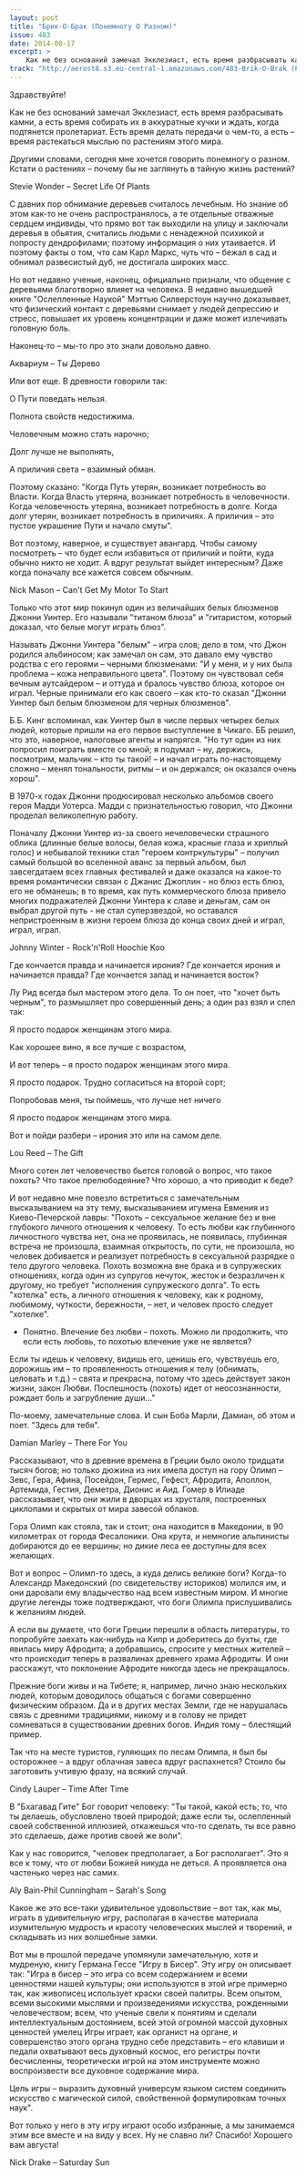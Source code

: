```yaml
---
layout: post
title: "Брик-О-Брак (Понемногу О Разном)"
issue: 483
date: 2014-08-17
excerpt: >
    Как не без оснований замечал Экклезиаст, есть время разбрасывать камни, а есть время собирать их в аккуратные кучки и ждать, когда подтянется пролетариат. Есть время делать передачи о чем-то, а есть – время растекаться мыслью по растениям этого мира.
track: "http://aerost8.s3.eu-central-1.amazonaws.com/483-Brik-O-Brak (Ponemnogu o Raznom).mp3"
---
```


Здравствуйте!

Как не без оснований замечал Экклезиаст, есть время разбрасывать камни, а есть время собирать их в аккуратные кучки и ждать, когда подтянется пролетариат. Есть время делать передачи о чем-то, а есть – время растекаться мыслью по растениям этого мира.

Другими словами, сегодня мне хочется говорить понемногу о разном. Кстати о растениях – почему бы не заглянуть в тайную жизнь растений?

Stevie Wonder – Secret Life Of Plants

С давних пор обнимание деревьев считалось лечебным. Но знание об этом как-то не очень распространялось, а те отдельные отважные сердцем индивиды, что прямо вот так выходили на улицу и заключали деревья в обьятия, считались людьми с ненадежной психикой и попросту дендрофилами; поэтому информация о них утаивается. И поэтому факты о том, что сам Карл Маркс, чуть что – бежал в сад и обнимал развесистый дуб, не достигала широких масс.

Но вот недавно ученые, наконец, официально признали, что общение с деревьями благотворно влияет на человека. В недавно вышедшей книге "Ослепленные Наукой" Мэттью Силверстоун научно доказывает, что физический контакт с деревьями снимает у людей депрессию и стресс, повышает их уровень концентрации и даже может излечивать головную боль.

Наконец-то – мы-то про это знали довольно давно.

Аквариум – Ты Дерево

Или вот еще. В древности говорили так:

О Пути поведать нельзя.

Полнота свойств недостижима.

Человечным можно стать нарочно;

Долг лучше не выполнять,

А приличия света – взаимный обман.

Поэтому сказано: "Когда Путь утерян, возникает потребность во Власти. Когда Власть утеряна, возникает потребность в человечности. Когда человечность утеряна, возникает потребность в долге. Когда долг утерян, возникает потребность в приличиях. А приличия – это пустое украшение Пути и начало смуты".

Вот поэтому, наверное, и существует авангард. Чтобы самому посмотреть – что будет если избавиться от приличий и пойти, куда обычно никто не ходит. А вдруг результат выйдет интересным? Даже когда поначалу все кажется совсем обычным.

Nick Mason – Can't Get My Motor To Start

Только что этот мир покинул один из величайших белых блюзменов Джонни Уинтер. Его называли "титаном блюза" и "гитаристом, который доказал, что белые могут играть блюз".

Называть Джонни Уинтера "белым" – игра слов; дело в том, что Джон родился альбиносом; как замечал он сам, это давало ему чувство родства с его героями – черными блюзменами: "И у меня, и у них была проблема – кожа неправильного цвета". Поэтому он чувствовал себя вечным аутсайдером – и оттуда и бралось чувство блюза, которое он играл. Черные принимали его как своего – как кто-то сказал "Джонни Уинтер был белым блюзменом для черных блюзменов".

Б.Б. Кинг вспоминал, как Уинтер был в числе первых четырех белых людей, которые пришли на его первое выступление в Чикаго. ББ решил, что это, наверное, налоговые агенты и напрягся. "Но тут один из них попросил поиграть вместе со мной; я подумал – ну, держись, посмотрим, мальчик – кто ты такой! – и начал играть по-настоящему сложно – менял тональности, ритмы – и он держался; он оказался очень хорош".

В 1970-х годах Джонни продюсировал несколько альбомов своего героя Мадди Уотерса. Мадди с признательностью говорил, что Джонни проделал великолепную работу.

Поначалу Джонни Уинтер из-за своего нечеловечески страшного облика (длинные белые волосы, белая кожа, красные глаза и хриплый голос) и небывалой техники стал "героем контркультуры" – получил самый большой во вселенной аванс за первый альбом, был завсегдатаем всех главных фестивалей и даже оказался на какое-то время романтически связан с Джанис Джоплин - но блюз есть блюз, его не обманешь; в то время, как путь коммерческого блюза привело многих подражателей Джонни Уинтера к славе и деньгам, сам он выбрал другой путь - не стал суперзвездой, но оставался непристроенным в жизни героем блюза до конца своих дней и играл, играл, играл.

Johnny Winter - Rock'n'Roll Hoochie Koo

Где кончается правда и начинается ирония? Где кончается ирония и начинается правда? Где кончается запад и начинается восток?

Лу Рид всегда был мастером этого дела. То он поет, что "хочет быть черным", то размышляет про совершенный день; а один раз взял и спел так:

Я просто подарок женщинам этого мира.

Как хорошее вино, я все лучше с возрастом,

И вот теперь – я просто подарок женщинам этого мира.

Я просто подарок. Трудно согласиться на второй сорт;

Попробовав меня, ты поймешь, что лучше нет ничего

Я просто подарок женщинам этого мира.

Вот и пойди разбери – ирония это или на самом деле.

Lou Reed – The Gift

Много сотен лет человечество бьется головой о вопрос, что такое похоть? Что такое прелюбодеяние? Что хорошо, а что приводит к беде?

И вот недавно мне повезло встретиться с замечательным высказыванием на эту тему, высказыванием игумена Евмения из Киево-Печерской лавры: "Похоть – сексуальное желание без и вне глубокого личного отношения к человеку. То есть любви как глубинного личностного чувства нет, она не проявилась, не появилась, глубинная встреча не произошла, взаимная открытость, по сути, не произошла, но человек добивается и реализует потребность в сексуальной разрядке о тело другого человека. Похоть возможна вне брака и в супружеских отношениях, когда один из супругов нечуток, жесток и безразличен к другому, но требует "исполнения супружеского долга". То есть "хотелка" есть, а личного отношения к человеку, как к родному, любимому, чуткости, бережности, – нет, и человек просто следует "хотелке".

- Понятно. Влечение без любви – похоть. Можно ли продолжить, что если есть любовь, то похотью влечение уже не является?

Если ты идешь к человеку, видишь его, ценишь его, чувствуешь его, дорожишь им – то проявленность отношения к телу (обнимать, целовать и т.д.) – свята и прекрасна, потому что здесь действует закон жизни, закон Любви. Поспешность (похоть) идет от неосознанности, рождает боль и загрубление души..."

По-моему, замечательные слова. И сын Боба Марли, Дамиан, об этом и поет. "Здесь для тебя".

Damian Marley – There For You

Рассказывают, что в древние времена в Греции было около тридцати тысяч богов; но только дюжина из них имела доступ на гору Олимп – Зевс, Гера, Афина, Посейдон, Гермес, Гефест, Афродита, Аполлон, Артемида, Гестия, Деметра, Дионис и Аид. Гомер в Илиаде рассказывает, что они жили в дворцах из хрусталя, построенных циклопами и скрытых от мира завесой облаков.

Гора Олимп как стояла, так и стоит; она находится в Македонии, в 90 километрах от города Фесалоники. Она крута, и немногие альпинисты добираются до ее вершины; но дикие леса ее доступны для всех желающих.

Вот и вопрос – Олимп-то здесь, а куда делись великие боги? Когда-то Александр Македонский (по свидетельству историков) молился им, и они даровали ему владычество над всем известным миром. И многие другие легенды тоже подтверждают, что боги Олимпа прислушивались к желаниям людей.

А если вы думаете, что боги Греции перешли в область литературы, то попробуйте заехать как-нибудь на Кипр и доберитесь до бухты, где явилась миру Афродита; а добравшись, спросите у местных жителей – что происходит теперь в развалинах древнего храма Афродиты. И они расскажут, что поклонение Афродите никогда здесь не прекращалось.

Прежние боги живы и на Тибете; я, например, лично знаю нескольких людей, которым доводилось общаться с богами совершенно физическим образом. Да и в других местах Земли, где не нарушалась связь с древними традициями, никому и в голову не придет сомневаться в существовании древних богов. Индия тому – блестящий пример.

Так что на месте туристов, гуляющих по лесам Олимпа, я был бы осторожнее – а вдруг облачная завеса вдруг распахнется? Стоило бы заготовить учтивую фразу, на всякий случай.

Cindy Lauper – Time After Time

В "Бхагавад Гите" Бог говорит человеку: "Ты такой, какой есть; то, что ты делаешь, обусловлено твоей природой; даже если ты, ослепленный своей собственной иллюзией, откажешься что-то сделать, ты все равно это сделаешь, даже против своей же воли".

Как у нас говорится, "человек предполагает, а Бог располагает". Это я все к тому, что от любви Божией никуда не деться. А проявляется она частенько через нас самих.

Aly Bain-Phil Cunningham – Sarah's Song

Какое же это все-таки удивительное удовольствие – вот так, как мы, играть в удивительную игру, располагая в качестве материала изумительную мудрость и красоту человеческих мыслей и творений, и складывать из них волшебные замки.

Вот мы в прошлой передаче упомянули замечательную, хотя и мудреную, книгу Германа Гессе "Игру в Бисер". Эту игру он описывает так: "Игра в бисер – это игра со всем содержанием и всеми ценностями нашей культуры; они используются в этой игре примерно так, как живописец использует краски своей палитры. Всем опытом, всеми высокими мыслями и произведениями искусства, рожденными человечеством; всем, что ученые свели к понятиям и сделали интеллектуальным достоянием, всей этой огромной массой духовных ценностей умелец Игры играет, как органист на органе, и совершенство этого органа трудно себе представить – его клавиши и педали охватывают весь духовный космос, его регистры почти бесчисленны, теоретически игрой на этом инструменте можно воспроизвести все духовное содержание мира.

Цель игры – выразить духовный универсум языком систем соединить искусство с магической силой, свойственной формулировкам точных наук".

Вот только у него в эту игру играют особо избранные, а мы занимаемся этим все вместе и на виду у всех. Ну не славно ли? Спасибо! Хорошего вам августа!

Nick Drake – Saturday Sun
